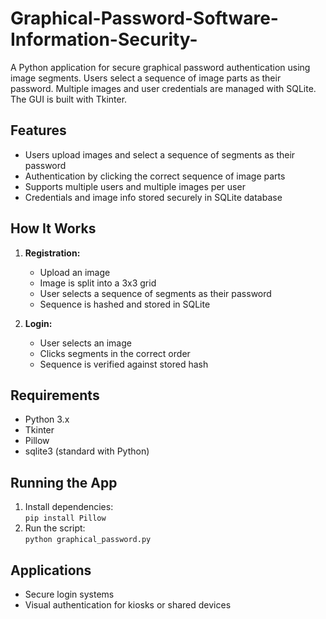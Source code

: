 # Graphical-Password-Software-Information-Security-

A Python application for secure graphical password authentication using image segments. Users select a sequence of image parts as their password. Multiple images and user credentials are managed with SQLite. The GUI is built with Tkinter.

## Features

- Users upload images and select a sequence of segments as their password
- Authentication by clicking the correct sequence of image parts
- Supports multiple users and multiple images per user
- Credentials and image info stored securely in SQLite database

## How It Works

1. **Registration:**  
   - Upload an image  
   - Image is split into a 3x3 grid  
   - User selects a sequence of segments as their password  
   - Sequence is hashed and stored in SQLite

2. **Login:**  
   - User selects an image  
   - Clicks segments in the correct order  
   - Sequence is verified against stored hash

## Requirements

- Python 3.x
- Tkinter
- Pillow
- sqlite3 (standard with Python)

## Running the App

1. Install dependencies:  
   `pip install Pillow`
2. Run the script:  
   `python graphical_password.py`

## Applications

- Secure login systems
- Visual authentication for kiosks or shared devices


